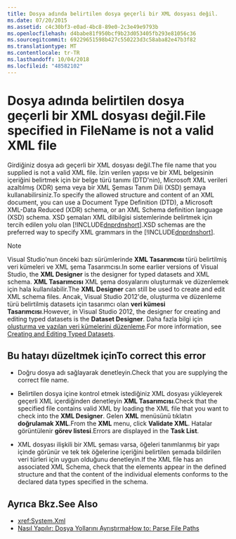 ```yaml
---
title: Dosya adında belirtilen dosya geçerli bir XML dosyası değil.
ms.date: 07/20/2015
ms.assetid: c4c30bf3-e0ad-4bc8-89e0-2c3e49e9793b
ms.openlocfilehash: d4babe81f950bcf9b23d053405fb293e81056c36
ms.sourcegitcommit: 69229651598b427c550223d3c58aba82e47b3f82
ms.translationtype: MT
ms.contentlocale: tr-TR
ms.lasthandoff: 10/04/2018
ms.locfileid: "48582102"
---
```

# <a name="file-specified-in-filename-is-not-a-valid-xml-file"></a><span data-ttu-id="88ba1-102">Dosya adında belirtilen dosya geçerli bir XML dosyası değil.</span><span class="sxs-lookup"><span data-stu-id="88ba1-102">File specified in FileName is not a valid XML file</span></span>
<span data-ttu-id="88ba1-103">Girdiğiniz dosya adı geçerli bir XML dosyası değil.</span><span class="sxs-lookup"><span data-stu-id="88ba1-103">The file name that you supplied is not a valid XML file.</span></span> <span data-ttu-id="88ba1-104">İzin verilen yapısı ve bir XML belgesinin içeriğini belirtmek için bir belge türü tanımı (DTD'nin), Microsoft XML verileri azaltılmış (XDR) şema veya bir XML Şeması Tanım Dili (XSD) şemaya kullanabilirsiniz.</span><span class="sxs-lookup"><span data-stu-id="88ba1-104">To specify the allowed structure and content of an XML document, you can use a Document Type Definition (DTD), a Microsoft XML-Data Reduced (XDR) schema, or an XML Schema definition language (XSD) schema.</span></span> <span data-ttu-id="88ba1-105">XSD şemaları XML dilbilgisi sistemlerinde belirtmek için tercih edilen yolu olan [!INCLUDE[dnprdnshort](~/includes/dnprdnshort-md.md)].</span><span class="sxs-lookup"><span data-stu-id="88ba1-105">XSD schemas are the preferred way to specify XML grammars in the [!INCLUDE[dnprdnshort](~/includes/dnprdnshort-md.md)].</span></span>

> [!NOTE]
>  <span data-ttu-id="88ba1-106">Visual Studio'nun önceki bazı sürümlerinde **XML Tasarımcısı** türü belirtilmiş veri kümeleri ve XML şema Tasarımcısı.</span><span class="sxs-lookup"><span data-stu-id="88ba1-106">In some earlier versions of Visual Studio, the **XML Designer** is the designer for typed datasets and XML schema.</span></span> <span data-ttu-id="88ba1-107">**XML Tasarımcısı** XML şema dosyalarını oluşturmak ve düzenlemek için hala kullanılabilir.</span><span class="sxs-lookup"><span data-stu-id="88ba1-107">The **XML Designer** can still be used to create and edit XML schema files.</span></span> <span data-ttu-id="88ba1-108">Ancak, Visual Studio 2012'de, oluşturma ve düzenleme türü belirtilmiş datasets için tasarımcı olan **veri kümesi Tasarımcısı**.</span><span class="sxs-lookup"><span data-stu-id="88ba1-108">However, in Visual Studio 2012, the designer for creating and editing typed datasets is the **Dataset Designer**.</span></span> <span data-ttu-id="88ba1-109">Daha fazla bilgi için [oluşturma ve yazılan veri kümelerini düzenleme](/visualstudio/data-tools/creating-and-editing-typed-datasets).</span><span class="sxs-lookup"><span data-stu-id="88ba1-109">For more information, see [Creating and Editing Typed Datasets](/visualstudio/data-tools/creating-and-editing-typed-datasets).</span></span>

## <a name="to-correct-this-error"></a><span data-ttu-id="88ba1-110">Bu hatayı düzeltmek için</span><span class="sxs-lookup"><span data-stu-id="88ba1-110">To correct this error</span></span>

-   <span data-ttu-id="88ba1-111">Doğru dosya adı sağlayarak denetleyin.</span><span class="sxs-lookup"><span data-stu-id="88ba1-111">Check that you are supplying the correct file name.</span></span>

-   <span data-ttu-id="88ba1-112">Belirtilen dosya içine kontrol etmek istediğiniz XML dosyası yükleyerek geçerli XML içerdiğinden denetleyin **XML Tasarımcısı**.</span><span class="sxs-lookup"><span data-stu-id="88ba1-112">Check that the specified file contains valid XML by loading the XML file that you want to check into the **XML Designer**.</span></span> <span data-ttu-id="88ba1-113">Gelen **XML** menüsünü tıklatın **doğrulamak XML**.</span><span class="sxs-lookup"><span data-stu-id="88ba1-113">From the **XML** menu, click **Validate XML**.</span></span> <span data-ttu-id="88ba1-114">Hatalar görüntülenir **görev listesi**.</span><span class="sxs-lookup"><span data-stu-id="88ba1-114">Errors are displayed in the **Task List**.</span></span>

-   <span data-ttu-id="88ba1-115">XML dosyası ilişkili bir XML şeması varsa, öğeleri tanımlanmış bir yapı içinde görünür ve tek tek öğelerine içeriğini belirtilen şemada bildirilen veri türleri için uygun olduğunu denetleyin.</span><span class="sxs-lookup"><span data-stu-id="88ba1-115">If the XML file has an associated XML Schema, check that the elements appear in the defined structure and that the content of the individual elements conforms to the declared data types specified in the schema.</span></span>

## <a name="see-also"></a><span data-ttu-id="88ba1-116">Ayrıca Bkz.</span><span class="sxs-lookup"><span data-stu-id="88ba1-116">See Also</span></span>

- <xref:System.Xml>
- [<span data-ttu-id="88ba1-117">Nasıl Yapılır: Dosya Yollarını Ayrıştırma</span><span class="sxs-lookup"><span data-stu-id="88ba1-117">How to: Parse File Paths</span></span>](../../visual-basic/developing-apps/programming/drives-directories-files/how-to-parse-file-paths.md)